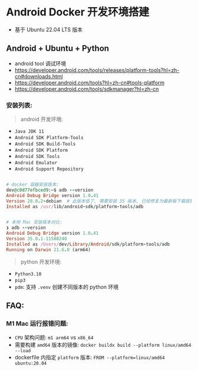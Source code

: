 # Android Docker 开发环境搭建

- 基于 Ubuntu 22.04 LTS 版本

## Android + Ubuntu + Python

- android tool 调试环境
- https://developer.android.com/tools/releases/platform-tools?hl=zh-cn#downloads.html
- https://developer.android.com/tools?hl=zh-cn#tools-platform
- https://developer.android.com/tools/sdkmanager?hl=zh-cn

### 安装列表:

> android 开发环境:

- `Java JDK 11`
- `Android SDK Platform-Tools`
- `Android SDK Build-Tools`
- `Android SDK Platform`
- `Android SDK Tools`
- `Android Emulator`
- `Android Support Repository`

```ruby

# docker 容器安装版本:
dev@c0d77efbced9:~$ adb --version
Android Debug Bridge version 1.0.41
Version 28.0.2-debian  # 此版本低了, 需要安装 35 版本, 已经修复为最新版下载链接
Installed as /usr/lib/android-sdk/platform-tools/adb


# 本地 Mac 安装版本对比:
❯ adb --version
Android Debug Bridge version 1.0.41
Version 35.0.1-11580240
Installed as /Users/dev/Library/Android/sdk/platform-tools/adb
Running on Darwin 21.6.0 (arm64)


```



> python 开发环境:

- `Python3.10`
- `pip3`
- `pdm`: 支持 `.venv` 创建不同版本的 python 环境

## FAQ:

### M1 Mac 运行报错问题:

- `CPU` 架构问题: `m1 arm64` vs `x86_64`
- 需要构建 `amd64` 版本的镜像: `docker buildx build --platform linux/amd64 --load`
- dockerfile 内指定 `platform` 版本: `FROM --platform=linux/amd64 ubuntu:20.04`